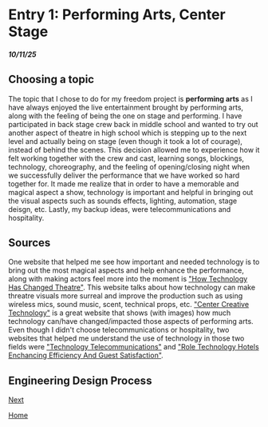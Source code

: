 # Entry 1: Performing Arts, Center Stage
##### 10/11/25

## Choosing a topic

The topic that I chose to do for my freedom project is __performing arts__ as I have always enjoyed the live entertainment brought by performing arts, along with the feeling of being the one on stage and performing. I have participated in back stage crew back in middle school and wanted to try out another aspect of theatre in high school which is stepping up to the next level and actually being on stage (even though it took a lot of courage), instead of behind the scenes. This decision allowed me to experience how it felt working together with the crew and cast, learning songs, blockings, technology, choreography, and the feeling of opening/closing night when we successfully deliver the performance that we have worked so hard together for. It made me realize that in order to have a memorable and magical aspect a show, technology is important and helpful in bringing out the visual aspects such as sounds effects, lighting, automation, stage deisgn, etc. Lastly, my backup ideas, were telecommunications and hospitality.

## Sources

One website that helped me see how important and needed technology is to bring out the most magical aspects and help enhance the performance, along with making actors feel more into the moment is ["How Technology Has Changed Theatre"](https://www.alltalent.com/article/how-technology-has-changed-the-theatre). This website talks about how technology can make threatre visuals more surreal and improve the production such as using wireless mics, sound music, scent, technical props, etc. ["Center Creative Technology"](https://www.juilliard.edu/stage-beyond/center-creative-technology) is a great website that shows (with images) how much technology can/have changed/impacted those aspects of performing arts. Even though I didn't choose telecommunications or hospitality, two websites that helped me understand the use of technology in those two fields were ["Technology Telecommunications"](https://www.statista.com/markets/418/technology-telecommunications/?srsltid=AfmBOoo8tP5NQohZwbx9y0QfvupULaCcKdxw-I2l56qTmEzoUmPvNX_o) and ["Role Technology Hotels Enchancing Efficiency And Guest Satisfaction"](https://online.jwu.edu/blog/role-technology-hotels-enhancing-efficiency-and-guest-satisfaction/).

## Engineering Design Process



[Next](entry02.md)

[Home](../README.md)
